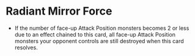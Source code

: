 # Radiant Mirror Force

*   If the number of face-up Attack Position monsters becomes 2 or less due to an effect chained to this card, all face-up Attack Position monsters your opponent controls are still destroyed when this card resolves.

